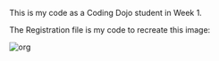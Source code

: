 This is my code as a Coding Dojo student in Week 1.

The Registration file is my code to recreate this image:

![org](https://user-images.githubusercontent.com/60452595/84721189-ef874000-af34-11ea-8d52-40d4ce40e209.JPG)
